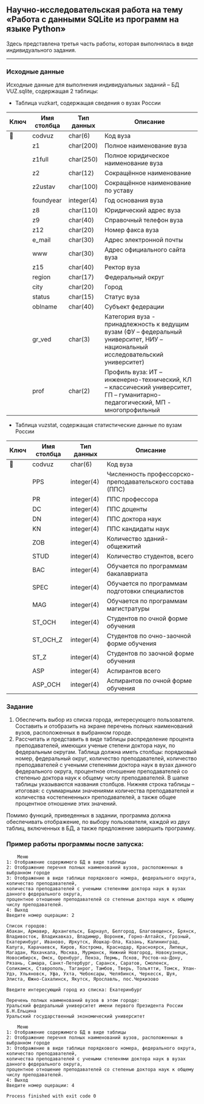 ## Научно-исследовательская работа на тему «Работа с данными SQLite из программ на языке Python» 
Здесь представлена третья часть работы, которая выполнялась в виде индивидуального задания.
___

### Исходные данные
Исходные данные для выполнения индивидуальных заданий – БД VUZ.sqlite, содержащая 2 таблицы:   
* Таблица vuzkart, cодержащая сведения о вузах России

| Ключ | Имя столбца      | Тип данных        | Описание                                                                                                                                    |
|------|------------------|-------------------|---------------------------------------------------------------------------------------------------------------------------------------------|
| 🔑    |     codvuz       |     char(6)       |     Код   вуза                                                                                                                              |
|      |     z1           |     char(200)     |     Полное   наименование вуза                                                                                                              |
|      |     z1full       |     char(250)     |     Полное   юридическое наименование вуза                                                                                                  |
|      |     z2           |     char(12)      |     Сокращённое   наименование                                                                                                              |
|      |     z2ustav      |     char(100)     |     Сокращённое   наименование по   уставу                                                                                                  |
|      |     foundyear    |     integer(4)    |     Год   основания вуза                                                                                                                    |
|      |     z8           |     char(110)     |     Юридический   адрес вуза                                                                                                                |
|      |     z9           |     char(40)      |     Справочный   телефон вуза                                                                                                               |
|      |     z12          |     char(20)      |     Номер   факса вуза                                                                                                                      |
|      |     e_mail       |     char(30)      |     Адрес   электронной почты                                                                                                               |
|      |     www          |     char(30)      |     Адрес   официального сайта вуза                                                                                                         |
|      |     z15          |     char(40)      |     Ректор   вуза                                                                                                                           |
|      |     region       |     char(17)      |     Федеральный округ                                                                                                                       |
|      |     city         |     char(20)      |     Город                                                                                                                                   |
|      |     status       |     char(15)      |     Статус вуза                                                                                                                             |
|      |     oblname      |     char(40)      |     Субъект   федерации                                                                                                                     |
|      |     gr_ved       |     char(3)       |     Категория   вуза - принадлежность к ведущим вузам (ФУ – федеральный университет, НИУ –   национальный исследовательский университет)    |
|      |     prof         |     char(2)       |     Профиль   вуза: ИТ – инженерно-технический, КЛ – классический университет, ГП –   гуманитарно-педагогический, МП - многопрофильный      |

* Таблица vuzstat, содержащая статистические данные по вузам России

| Ключ | Имя столбца     | Тип данных        | Описание                                                           |
|------|-----------------|-------------------|--------------------------------------------------------------------|
| 🔑    |     codvuz      |     char(6)       |     Код   вуза                                                     |
|      |     PPS         |     integer(4)    |     Численность   профессорско-преподавательского состава (ППС)    |
|      |     PR          |     integer(4)    |     ППС   профессора                                               |
|      |     DC          |     integer(4)    |     ППС   доценты                                                  |
|      |     DN          |     integer(4)    |     ППС   доктора наук                                             |
|      |     KN          |     integer(4)    |     ППС   кандидаты наук                                           |
|      |     ZOB         |     integer(4)    |     Количество   зданий-общежитий                                  |
|      |     STUD        |     integer(4)    |     Количество   студентов, всего                                  |
|      |     BAC         |     integer(4)    |     Обучается   по программам бакалавриата                         |
|      |     SPEC        |     integer(4)    |     Обучается   по программам подготовки специалистов              |
|      |     MAG         |     integer(4)    |     Обучается   по программам магистратуры                         |
|      |     ST_OCH      |     integer(4)    |     Студентов   по очной форме обучения                            |
|      |     ST_OCH_Z    |     integer(4)    |     Студентов по очно-заочной   форме обучения                     |
|      |     ST_Z        |     integer(4)    |     Студентов по заочной   форме обучения                          |
|      |     ASP         |     integer(4)    |     Аспирантов всего                                               |
|      |     ASP_OCH     |     integer(4)    |     Аспирантов по очной   форме обучения                           |

### Задание
1. Обеспечить выбор из списка города, интересующего пользователя. Составить и отобразить на экране перечень полных наименований вузов, расположенных в выбранном городе.  
2. Рассчитать и представить в виде таблицы распределение процента преподавателей, имеющих ученые степени доктора наук, по федеральным округам. Таблица должна иметь столбцы: порядковый номер, федеральный округ, количество преподавателей, количество преподавателей с учеными степенями доктора наук в вузах данного федерального округа, процентное отношение преподавателей со степенью доктора наук к общему числу преподавателей. В шапке таблицы указываются названия столбцов. Нижняя строка таблицы – итоговая: с суммарными значениями количества преподавателей и количества «остепененных» преподавателей, а также общее процентное отношение этих значений.

Помимо функций, приведенных в задании, программа должна обеспечивать отображение, по выбору пользователя, каждой из двух таблиц, включенных в БД, а также предложение завершить программу.

### Пример работы программы после запуска:

```
	Меню
1: Отображение содержимого БД в виде таблицы
2: Отображение перечня полных наименований вузов, расположенных в выбранном городе
3: Отображение в виде таблице порядкового номера, федерального округа, количество преподавателей,
количества преподавателей с учеными степенями доктора наук в вузах данного федерального округа,
процентное отношение преподавателей со степенью доктора наук к общему числу преподавателей.
4: Выход
Введите номер оцерации: 2

Список городов:
Абакан, Армавир, Архангельск, Барнаул, Белгород, Благовещенск, Брянск, Владивосток, Владикавказ, Владимир, Воронеж, Горно-Алтайск, Грозный, Екатеринбург, Иваново, Иркутск, Йошкар-Ола, Казань, Калининград, Калуга, Карачаевск, Киров, Кострома, Краснодар, Красноярск, Липецк, Магадан, Махачкала, Москва, Мурманск, Нижний Новгород, Новокузнецк, Новосибирск, Омск, Оренбург, Пенза, Пермь, Псков, Ростов-на-Дону, Рязань, Самара, Санкт-Петербург, Саранск, Саратов, Смоленск, Соликамск, Ставрополь, Таганрог, Тамбов, Тверь, Тольятти, Томск, Улан-Удэ, Ульяновск, Уфа, Ухта, Чебоксары, Челябинск, Черкесск, Шуя, Элиста, Южно-Сахалинск, Якутск, Ярославль, пос.Черкизово

Введите интересующий город из списка: Екатеринбург

Перечень полных наименований вузов в этом городе: 
Уральский федеральный университет имени первого Президента России Б.Н.Ельцина                                                                                                                           
Уральский государственный экономический университет                                                                                                                                                     

	Меню
1: Отображение содержимого БД в виде таблицы
2: Отображение перечня полных наименований вузов, расположенных в выбранном городе
3: Отображение в виде таблице порядкового номера, федерального округа, количество преподавателей,
количества преподавателей с учеными степенями доктора наук в вузах данного федерального округа,
процентное отношение преподавателей со степенью доктора наук к общему числу преподавателей.
4: Выход
Введите номер оцерации: 4

Process finished with exit code 0
```
